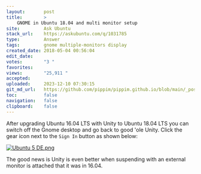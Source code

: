 ```yaml
---
layout:       post
title:        >
    GNOME in Ubuntu 18.04 and multi monitor setup
site:         Ask Ubuntu
stack_url:    https://askubuntu.com/q/1031785
type:         Answer
tags:         gnome multiple-monitors display
created_date: 2018-05-04 00:56:04
edit_date:    
votes:        "3 "
favorites:    
views:        "25,911 "
accepted:     
uploaded:     2023-12-10 07:30:15
git_md_url:   https://github.com/pippim/pippim.github.io/blob/main/_posts/2018/2018-05-04-GNOME-in-Ubuntu-18.04-and-multi-monitor-setup.md
toc:          false
navigation:   false
clipboard:    false
---
```


After upgrading Ubuntu 16.04 LTS with Unity to Ubuntu 18.04 LTS you can switch off the Gnome desktop and go back to good 'ole Unity. Click the gear icon next to the `Sign In` button as shown below:

[![Ubuntu 5 DE.png][1]][1]

The good news is Unity is even better when suspending with an external monitor is attached that it was in 16.04.

  [1]: https://i.stack.imgur.com/MoxHd.jpg
